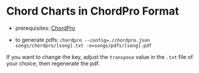 # Chord Charts in ChordPro Format

- prerequisites: [ChordPro](https://github.com/ChordPro/chordpro/wiki/ChordPro-File-Format-Specification)

- to generate pdfs: `chordpro --config=./chordpro.json songs/chordpro/[song].txt -o=songs/pdfs/[song].pdf`

If you want to change the key, adjust the `transpose` value in the `.txt` file of your choice, then regenerate the pdf.

